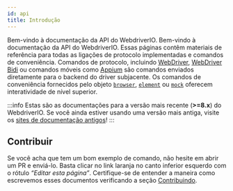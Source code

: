 ```yaml
---
id: api
title: Introdução
---
```


Bem-vindo à documentação da API do WebdriverIO. Bem-vindo à documentação da API do WebdriverIO. Essas páginas contêm materiais de referência para todas as ligações de protocolo implementadas e comandos de conveniência. Comandos de protocolo, incluindo [WebDriver](/docs/api/webdriver), [WebDriver Bidi](/docs/api/webdriverBidi) ou comandos móveis como [Appium](http://appium.io) são comandos enviados diretamente para o backend do driver subjacente. Os comandos de conveniência fornecidos pelo objeto [`browser`](/docs/api/browser), [`element`](/docs/api/element) ou [`mock`](/docs/api/mock) oferecem interatividade de nível superior.

:::info
Estas são as documentações para a versão mais recente (__>=8.x__) do WebdriverIO. Se você ainda estiver usando uma versão mais antiga, visite os [sites de documentação antigos](/versions)!
:::

## Contribuir

Se você acha que tem um bom exemplo de comando, não hesite em abrir um PR e enviá-lo. Basta clicar no link laranja no canto inferior esquerdo com o rótulo _“Editar esta página”_. Certifique-se de entender a maneira como escrevemos esses documentos verificando a seção [Contribuindo](https://github.com/webdriverio/webdriverio/blob/main/CONTRIBUTING.md).
